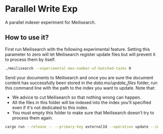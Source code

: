 # Parallel Write Exp

A parallel indexer experiment for Meilisearch.

## How to use it?

First run Meilisearch with the following experimental feature. Setting this parameter to zero will let Meilisearch register update files but will prevent it to process them by itself.

```bash
./meilisearch --experimental-max-number-of-batched-tasks 0
```

Send your documents to Meilisearch and once you are sure the document content has successfully been stored in the _data.ms/update_files_ folder, run this command line with the path to the index you want to update. Note that:
 - We advice to cut Meilisearch so that nothing wrong can happen.
 - All the files in this folder will be indexed into the index you'll specified even if it's not dedicated to this index.
 - You must empty this folder to make sure that Meilisearch doesn't try to process them again.

```bash
cargo run --release -- --primary-key externalId --operation update --index-path ../meilisearch/data.ms/indexes/{index-uid}
```